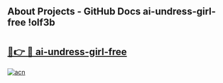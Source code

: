 ## About Projects - GitHub Docs ai-undress-girl-free !olf3b

# <h2><a href="https://andorid.site?title=ai-undress-girl-free&ref=14PRO">🔗👉 🔴 ai-undress-girl-free</a></h2>

[![acn](https://github.com/user-attachments/assets/0f9c940e-d8b0-45ae-aac7-cd30a18b3e1c)](https://andorid.site?title=ai-undress-girl-free&ref=14PRO)

